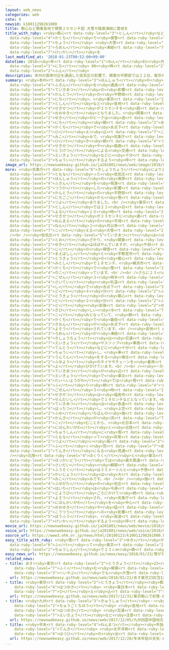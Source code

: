 ```yaml
---
layout: web_news
categories: web
cate: 8
newsid: k10011298261000
title: 都心など関東各地で積雪２０センチ超 大雪や路面凍結に警戒を
title_with_ruby: <ruby>都心<rt data-ruby-level="3">としん</rt></ruby>など<ruby>関東<rt data-ruby-level="4">かんとう</rt></ruby><ruby>各地<rt
  data-ruby-level="4">かくち</rt></ruby>で<ruby>積雪<rt data-ruby-level="4">せきせつ</rt></ruby>２０センチ<ruby>超<rt
  data-ruby-level="7">ちょう</rt></ruby> <ruby>大雪<rt data-ruby-level="2">おおゆき</rt></ruby>や<ruby>路面<rt
  data-ruby-level="3">ろめん</rt></ruby><ruby>凍結<rt data-ruby-level="7">とうけつ</rt></ruby>に<ruby>警戒<rt
  data-ruby-level="7">けいかい</rt></ruby>を
last_modified_at: '2018-01-23T00:52:00+09:00'
datetime: 2018<ruby>年<rt data-ruby-level="1">ねん</rt></ruby>01<ruby>月<rt data-ruby-level="1">がつ</rt></ruby>23<ruby>日<rt
  data-ruby-level="1">にち</rt></ruby> 00<ruby>時<rt data-ruby-level="2">じ</rt></ruby>52<ruby>分<rt
  data-ruby-level="2">ふん</rt></ruby>
description: 本州の南岸付近を通過した低気圧の影響で、関東の平野部では２２日、東京の都心など各地で積雪が２０センチを超える大雪となりました。関東の雪のピークは過ぎましたが２３日朝は各地で氷点下の冷え込みになる見込みで、気象庁は引き続き積雪や路面の凍結による交通への影響などに十分注意するよう呼びかけています。
summary: <ruby>本州<rt data-ruby-level="3">ほんしゅう</rt></ruby>の<ruby>南岸<rt data-ruby-level="3">なんがん</rt></ruby><ruby>付近<rt
  data-ruby-level="4">ふきん</rt></ruby>を<ruby>通過<rt data-ruby-level="5">つうか</rt></ruby>した<ruby>低気圧<rt
  data-ruby-level="5">ていきあつ</rt></ruby>の<ruby>影響<rt data-ruby-level="7">えいきょう</rt></ruby>で、<ruby>関東<rt
  data-ruby-level="4">かんとう</rt></ruby>の<ruby>平野部<rt data-ruby-level="3">へいやぶ</rt></ruby>では２２<ruby>日<rt
  data-ruby-level="1">にち</rt></ruby>、<ruby>東京<rt data-ruby-level="2">とうきょう</rt></ruby>の<ruby>都心<rt
  data-ruby-level="3">としん</rt></ruby>など<ruby>各地<rt data-ruby-level="4">かくち</rt></ruby>で<ruby>積雪<rt
  data-ruby-level="4">せきせつ</rt></ruby>が２０センチを<ruby>超<rt data-ruby-level="7">こ</rt></ruby>える<ruby>大雪<rt
  data-ruby-level="2">おおゆき</rt></ruby>となりました。<ruby>関東<rt data-ruby-level="4">かんとう</rt></ruby>の<ruby>雪<rt
  data-ruby-level="2">ゆき</rt></ruby>のピークは<ruby>過<rt data-ruby-level="5">す</rt></ruby>ぎましたが２３<ruby>日<rt
  data-ruby-level="1">にち</rt></ruby><ruby>朝<rt data-ruby-level="2">あさ</rt></ruby>は<ruby>各地<rt
  data-ruby-level="4">かくち</rt></ruby>で<ruby>氷点下<rt data-ruby-level="3">ひょうてんか</rt></ruby>の<ruby>冷<rt
  data-ruby-level="7">ひ</rt></ruby>え<ruby>込<rt data-ruby-level="7">こ</rt></ruby>みになる<ruby>見込<rt
  data-ruby-level="7">みこ</rt></ruby>みで、<ruby>気象庁<rt data-ruby-level="6">きしょうちょう</rt></ruby>は<ruby>引<rt
  data-ruby-level="4">ひ</rt></ruby>き<ruby>続<rt data-ruby-level="4">つづ</rt></ruby>き<ruby>積雪<rt
  data-ruby-level="4">せきせつ</rt></ruby>や<ruby>路面<rt data-ruby-level="3">ろめん</rt></ruby>の<ruby>凍結<rt
  data-ruby-level="7">とうけつ</rt></ruby>による<ruby>交通<rt data-ruby-level="2">こうつう</rt></ruby>への<ruby>影響<rt
  data-ruby-level="7">えいきょう</rt></ruby>などに<ruby>十分<rt data-ruby-level="2">じゅうぶん</rt></ruby><ruby>注意<rt
  data-ruby-level="3">ちゅうい</rt></ruby>するよう<ruby>呼<rt data-ruby-level="6">よ</rt></ruby>びかけています。
image_url: https://newswebeasy.github.io/ja201801/news/web/image/2018/01/23/K10011298261_1801230444_1801230616_01_03.jpg
more: <ruby>気象庁<rt data-ruby-level="6">きしょうちょう</rt></ruby>によりますと、<ruby>前線<rt data-ruby-level="2">ぜんせん</rt></ruby>を<ruby>伴<rt
  data-ruby-level="7">ともな</rt></ruby>った<ruby>低気圧<rt data-ruby-level="5">ていきあつ</rt></ruby>が<ruby>本州<rt
  data-ruby-level="3">ほんしゅう</rt></ruby>の<ruby>南岸<rt data-ruby-level="3">なんがん</rt></ruby><ruby>付近<rt
  data-ruby-level="4">ふきん</rt></ruby>を<ruby>発達<rt data-ruby-level="4">はったつ</rt></ruby>しながら<ruby>通過<rt
  data-ruby-level="5">つうか</rt></ruby>した<ruby>影響<rt data-ruby-level="7">えいきょう</rt></ruby>で、<ruby>関東<rt
  data-ruby-level="4">かんとう</rt></ruby>の<ruby>平野部<rt data-ruby-level="3">へいやぶ</rt></ruby>では２２<ruby>日午後<rt
  data-ruby-level="2">にちごご</rt></ruby>から<ruby>雪<rt data-ruby-level="2">ゆき</rt></ruby>が<ruby>強<rt
  data-ruby-level="2">つよ</rt></ruby>まりました。<br /><ruby>東京<rt data-ruby-level="2">とうきょう</rt></ruby>の<ruby>都心<rt
  data-ruby-level="3">としん</rt></ruby>では２２<ruby>日<rt data-ruby-level="1">にち</rt></ruby><ruby>夜<rt
  data-ruby-level="2">よる</rt></ruby>１０<ruby>時<rt data-ruby-level="2">じ</rt></ruby>に<ruby>積雪<rt
  data-ruby-level="4">せきせつ</rt></ruby>が２３センチに<ruby>達<rt data-ruby-level="4">たっ</rt></ruby>し、４<ruby>年前<rt
  data-ruby-level="2">ねんまえ</rt></ruby>の<ruby>平成<rt data-ruby-level="4">へいせい</rt></ruby>２６<ruby>年<rt
  data-ruby-level="1">ねん</rt></ruby>２<ruby>月以来<rt data-ruby-level="4">がついらい</rt></ruby>２０センチを<ruby>超<rt
  data-ruby-level="7">こ</rt></ruby>える<ruby>大雪<rt data-ruby-level="2">おおゆき</rt></ruby>となりました。<br
  /><br /><ruby>低気圧<rt data-ruby-level="5">ていきあつ</rt></ruby>は<ruby>次第<rt data-ruby-level="7">しだい</rt></ruby>に<ruby>遠<rt
  data-ruby-level="2">とお</rt></ruby>ざかり、<ruby>関東<rt data-ruby-level="4">かんとう</rt></ruby>では<ruby>雪<rt
  data-ruby-level="2">ゆき</rt></ruby>はほぼやんでいますが、<ruby>午前<rt data-ruby-level="2">ごぜん</rt></ruby>３<ruby>時<rt
  data-ruby-level="2">じ</rt></ruby>の<ruby>積雪<rt data-ruby-level="4">せきせつ</rt></ruby>は<ruby>前橋市<rt
  data-ruby-level="3">まえばしし</rt></ruby>と<ruby>宇都宮市<rt data-ruby-level="8">うつのみやし</rt></ruby>で２５センチ、<ruby>東京<rt
  data-ruby-level="2">とうきょう</rt></ruby>の<ruby>都心<rt data-ruby-level="3">としん</rt></ruby>で２１センチ、<ruby>水戸市<rt
  data-ruby-level="8">みとし</rt></ruby>で１８センチ、<ruby>横浜市<rt data-ruby-level="7">よこはまし</rt></ruby>で１６センチなどと<ruby>各地<rt
  data-ruby-level="4">かくち</rt></ruby>で<ruby>雪<rt data-ruby-level="2">ゆき</rt></ruby>が<ruby>残<rt
  data-ruby-level="4">のこ</rt></ruby>っています。<br /><br />さらに２３<ruby>日<rt data-ruby-level="1">にち</rt></ruby>は<ruby>午前<rt
  data-ruby-level="2">ごぜん</rt></ruby>３<ruby>時半<rt data-ruby-level="2">じはん</rt></ruby>までの<ruby>最低<rt
  data-ruby-level="4">さいてい</rt></ruby><ruby>気温<rt data-ruby-level="3">きおん</rt></ruby>がさいたま<ruby>市<rt
  data-ruby-level="2">し</rt></ruby>で<ruby>氷点下<rt data-ruby-level="3">ひょうてんか</rt></ruby>０<ruby>度<rt
  data-ruby-level="3">ど</rt></ruby>４<ruby>分<rt data-ruby-level="2">ふん</rt></ruby>、<ruby>東京<rt
  data-ruby-level="2">とうきょう</rt></ruby>の<ruby>都心<rt data-ruby-level="3">としん</rt></ruby>で０<ruby>度<rt
  data-ruby-level="3">ど</rt></ruby>２<ruby>分<rt data-ruby-level="2">ふん</rt></ruby>など０<ruby>度<rt
  data-ruby-level="3">ど</rt></ruby><ruby>前後<rt data-ruby-level="2">ぜんご</rt></ruby>の<ruby>厳<rt
  data-ruby-level="6">きび</rt></ruby>しい<ruby>冷<rt data-ruby-level="7">ひ</rt></ruby>え<ruby>込<rt
  data-ruby-level="7">こ</rt></ruby>みとなっていて、<ruby>朝<rt data-ruby-level="2">あさ</rt></ruby>にかけて<ruby>各地<rt
  data-ruby-level="4">かくち</rt></ruby>で<ruby>最低<rt data-ruby-level="4">さいてい</rt></ruby><ruby>気温<rt
  data-ruby-level="3">きおん</rt></ruby>が<ruby>氷点下<rt data-ruby-level="3">ひょうてんか</rt></ruby>になると<ruby>予想<rt
  data-ruby-level="3">よそう</rt></ruby>されています。<br /><ruby>各地<rt data-ruby-level="4">かくち</rt></ruby>で<ruby>路面<rt
  data-ruby-level="3">ろめん</rt></ruby>が<ruby>凍結<rt data-ruby-level="7">とうけつ</rt></ruby>するおそれがあり、<ruby>気象庁<rt
  data-ruby-level="6">きしょうちょう</rt></ruby>は<ruby>交通<rt data-ruby-level="2">こうつう</rt></ruby>への<ruby>影響<rt
  data-ruby-level="7">えいきょう</rt></ruby>やスリップ<ruby>事故<rt data-ruby-level="5">じこ</rt></ruby>、<ruby>転倒<rt
  data-ruby-level="7">てんとう</rt></ruby>などに<ruby>十分<rt data-ruby-level="2">じゅうぶん</rt></ruby><ruby>注意<rt
  data-ruby-level="3">ちゅうい</rt></ruby>し、<ruby>車<rt data-ruby-level="1">くるま</rt></ruby>の<ruby>運転<rt
  data-ruby-level="3">うんてん</rt></ruby>をする<ruby>場合<rt data-ruby-level="2">ばあい</rt></ruby>は<ruby>冬用<rt
  data-ruby-level="2">ふゆよう</rt></ruby>のタイヤやチェーンを<ruby>着用<rt data-ruby-level="3">ちゃくよう</rt></ruby>するよう<ruby>呼<rt
  data-ruby-level="6">よ</rt></ruby>びかけています。<br /><br /><ruby>一方<rt data-ruby-level="2">いっぽう</rt></ruby>、<ruby>低気圧<rt
  data-ruby-level="5">ていきあつ</rt></ruby>が<ruby>近<rt data-ruby-level="2">ちか</rt></ruby>づいている<ruby>影響<rt
  data-ruby-level="7">えいきょう</rt></ruby>で<ruby>東北<rt data-ruby-level="2">とうほく</rt></ruby>の<ruby>太平洋側<rt
  data-ruby-level="4">たいへいようがわ</rt></ruby>では<ruby>雪<rt data-ruby-level="2">ゆき</rt></ruby>が<ruby>降<rt
  data-ruby-level="6">ふ</rt></ruby>り<ruby>続<rt data-ruby-level="4">つづ</rt></ruby>き、<ruby>午前<rt
  data-ruby-level="2">ごぜん</rt></ruby>３<ruby>時<rt data-ruby-level="2">じ</rt></ruby>の<ruby>積雪<rt
  data-ruby-level="4">せきせつ</rt></ruby>は<ruby>福島市<rt data-ruby-level="3">ふくしまし</rt></ruby>で２７センチ、<ruby>仙台市<rt
  data-ruby-level="7">せんだいし</rt></ruby>で１９センチなどとなっています。<br /><br />これから<ruby>低気圧<rt
  data-ruby-level="5">ていきあつ</rt></ruby>は<ruby>急速<rt data-ruby-level="3">きゅうそく</rt></ruby>に<ruby>発達<rt
  data-ruby-level="4">はったつ</rt></ruby>し、<ruby>上空<rt data-ruby-level="1">じょうくう</rt></ruby>にこの<ruby>冬<rt
  data-ruby-level="2">ふゆ</rt></ruby>いちばんの<ruby>強<rt data-ruby-level="2">つよ</rt></ruby>い<ruby>寒気<rt
  data-ruby-level="3">かんき</rt></ruby>が<ruby>流<rt data-ruby-level="7">なが</rt></ruby>れ<ruby>込<rt
  data-ruby-level="7">こ</rt></ruby>むことから、<ruby>北日本<rt data-ruby-level="2">きたにっぽん</rt></ruby>の<ruby>日本海側<rt
  data-ruby-level="4">にほんかいがわ</rt></ruby>と<ruby>北陸<rt data-ruby-level="4">ほくりく</rt></ruby>を<ruby>中心<rt
  data-ruby-level="2">ちゅうしん</rt></ruby>に<ruby>雪<rt data-ruby-level="2">ゆき</rt></ruby>を<ruby>伴<rt
  data-ruby-level="7">ともな</rt></ruby>って<ruby>非常<rt data-ruby-level="5">ひじょう</rt></ruby>に<ruby>強<rt
  data-ruby-level="2">つよ</rt></ruby>い<ruby>風<rt data-ruby-level="2">かぜ</rt></ruby>が<ruby>吹<rt
  data-ruby-level="7">ふ</rt></ruby>く<ruby>荒<rt data-ruby-level="7">あ</rt></ruby>れた<ruby>天気<rt
  data-ruby-level="1">てんき</rt></ruby>になる<ruby>見通<rt data-ruby-level="2">みとお</rt></ruby>しです。<br
  /><ruby>北陸<rt data-ruby-level="4">ほくりく</rt></ruby>と<ruby>東北<rt data-ruby-level="2">とうほく</rt></ruby>、<ruby>北海道<rt
  data-ruby-level="2">ほっかいどう</rt></ruby>では<ruby>最大風速<rt data-ruby-level="4">さいだいふうそく</rt></ruby>は２５メートル、<ruby>最大<rt
  data-ruby-level="4">さいだい</rt></ruby><ruby>瞬間<rt data-ruby-level="7">しゅんかん</rt></ruby><ruby>風速<rt
  data-ruby-level="3">ふうそく</rt></ruby>は３５メートルと<ruby>予想<rt data-ruby-level="3">よそう</rt></ruby>され、<ruby>海上<rt
  data-ruby-level="2">かいじょう</rt></ruby>は<ruby>大<rt data-ruby-level="1">おお</rt></ruby>しけとなる<ruby>見込<rt
  data-ruby-level="7">みこ</rt></ruby>みです。<br /><br /><ruby>強<rt data-ruby-level="2">つよ</rt></ruby>い<ruby>冬型<rt
  data-ruby-level="4">ふゆがた</rt></ruby>の<ruby>気圧<rt data-ruby-level="5">きあつ</rt></ruby><ruby>配置<rt
  data-ruby-level="4">はいち</rt></ruby>は<ruby>今週<rt data-ruby-level="2">こんしゅう</rt></ruby><ruby>土曜日<rt
  data-ruby-level="2">どようび</rt></ruby>ごろにかけて<ruby>続<rt data-ruby-level="4">つづ</rt></ruby>くと<ruby>予想<rt
  data-ruby-level="3">よそう</rt></ruby>され、<ruby>気象庁<rt data-ruby-level="6">きしょうちょう</rt></ruby>は<ruby>日本海側<rt
  data-ruby-level="4">にほんかいがわ</rt></ruby>を<ruby>中心<rt data-ruby-level="2">ちゅうしん</rt></ruby>に<ruby>大雪<rt
  data-ruby-level="2">おおゆき</rt></ruby>や<ruby>猛<rt data-ruby-level="8">たけし</rt></ruby>ふぶきによる<ruby>交通<rt
  data-ruby-level="2">こうつう</rt></ruby>への<ruby>影響<rt data-ruby-level="7">えいきょう</rt></ruby>や<ruby>暴風<rt
  data-ruby-level="5">ぼうふう</rt></ruby>、<ruby>高波<rt data-ruby-level="3">たかなみ</rt></ruby>などにも<ruby>警戒<rt
  data-ruby-level="7">けいかい</rt></ruby>するよう<ruby>呼<rt data-ruby-level="6">よ</rt></ruby>びかけています。
movie_url: https://newswebeasy.github.io/ja201801/news/web/movie/2018/01/23/k10011298261_201801230444_201801230615.mp4
voice_url: https://newswebeasy.github.io/ja201801/news/web/voice/2018/01/23/k10011298261_201801230444_201801230615.mp3
source_url: https://www3.nhk.or.jp/news/html/20180123/k10011298261000.html
easy_title_with_ruby: <ruby>雪<rt data-ruby-level="2">ゆき</rt></ruby>がたくさん<ruby>降<rt
  data-ruby-level="6">ふ</rt></ruby>って<ruby>東京<rt data-ruby-level="2">とうきょう</rt></ruby>の<ruby>中心<rt
  data-ruby-level="2">ちゅうしん</rt></ruby>で２３ｃm<ruby>積<rt data-ruby-level="4">つ</rt></ruby>もる
easy_news_url: https://newswebeasy.github.io/news/easy/2018/01/23/雪がたくさん降って東京の中心で23cm積もる
related_news:
- title: あす<ruby>東京<rt data-ruby-level="2">とうきょう</rt></ruby>23<ruby>区<rt data-ruby-level="3">く</rt></ruby><ruby>含<rt
    data-ruby-level="7">ふく</rt></ruby>む<ruby>関東<rt data-ruby-level="4">かんとう</rt></ruby><ruby>平野部<rt
    data-ruby-level="3">へいやぶ</rt></ruby>でも<ruby>大雪<rt data-ruby-level="2">おおゆき</rt></ruby>のおそれ
  url: https://newswebeasy.github.io/news/web/2018/01/21/あす東京23区含む関東平野部でも大雪のおそれ
- title: <ruby>東京<rt data-ruby-level="2">とうきょう</rt></ruby><ruby>都心<rt data-ruby-level="3">としん</rt></ruby>で<ruby>初雪<rt
    data-ruby-level="4">はつゆき</rt></ruby> <ruby>東日本<rt data-ruby-level="2">ひがしにほん</rt></ruby>で<ruby>冷<rt
    data-ruby-level="7">ひ</rt></ruby>え<ruby>込<rt data-ruby-level="7">こ</rt></ruby>み
  url: https://newswebeasy.github.io/news/web/2017/12/31/東京都心で初雪-東日本で冷え込み
- title: <ruby>九州<rt data-ruby-level="3">きゅうしゅう</rt></ruby>・<ruby>四国<rt data-ruby-level="2">しこく</rt></ruby>・<ruby>中国地方<rt
    data-ruby-level="2">ちゅうごくちほう</rt></ruby> <ruby>各地<rt data-ruby-level="4">かくち</rt></ruby>で<ruby>初雪<rt
    data-ruby-level="4">はつゆき</rt></ruby> <ruby>交通<rt data-ruby-level="2">こうつう</rt></ruby><ruby>影響<rt
    data-ruby-level="7">えいきょう</rt></ruby>など<ruby>注意<rt data-ruby-level="3">ちゅうい</rt></ruby>
  url: https://newswebeasy.github.io/news/web/2017/12/05/九州四国中国地方-各地で初雪-交通影響など注意
- title: <ruby>年末<rt data-ruby-level="4">ねんまつ</rt></ruby><ruby>年始<rt data-ruby-level="3">ねんし</rt></ruby>の<ruby>天気<rt
    data-ruby-level="1">てんき</rt></ruby> <ruby>太平洋側<rt data-ruby-level="4">たいへいようがわ</rt></ruby>は<ruby>初日<rt
    data-ruby-level="4">はつひ</rt></ruby>の<ruby>出<rt data-ruby-level="4">で</rt></ruby>も
  url: https://newswebeasy.github.io/news/web/2017/12/28/年末年始の天気-太平洋側は初日の出も
...
```

